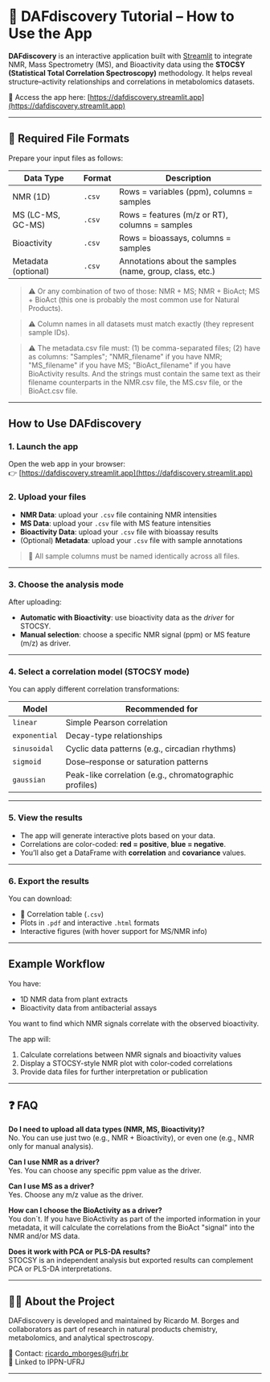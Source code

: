 # 📘 DAFdiscovery Tutorial – How to Use the App

**DAFdiscovery** is an interactive application built with [Streamlit](https://streamlit.io/) to integrate NMR, Mass Spectrometry (MS), and Bioactivity data using the **STOCSY (Statistical Total Correlation Spectroscopy)** methodology. It helps reveal structure–activity relationships and correlations in metabolomics datasets.

🔗 Access the app here: [https://dafdiscovery.streamlit.app](https://dafdiscovery.streamlit.app)

---

## 📁 Required File Formats

Prepare your input files as follows:

| Data Type      | Format   | Description |
|----------------|----------|-------------|
| NMR (1D)       | `.csv`   | Rows = variables (ppm), columns = samples |
| MS (LC-MS, GC-MS) | `.csv`| Rows = features (m/z or RT), columns = samples |
| Bioactivity    | `.csv`   | Rows = bioassays, columns = samples |
| Metadata (optional) | `.csv` | Annotations about the samples (name, group, class, etc.) |

> ⚠️ Or any combination of two of those: NMR + MS; NMR + BioAct; MS + BioAct (this one is probably the most common use for Natural Products).
 
> ⚠️ Column names in all datasets must match exactly (they represent sample IDs).

> ⚠️ The metadata.csv file must: (1) be comma-separated files; (2) have as columns: "Samples"; "NMR_filename" if you have NMR; "MS_filename" if you have MS; "BioAct_filename" if you have BioActivity results. And the strings must contain the same text as their filename counterparts in the NMR.csv file, the MS.csv file, or the BioAct.csv file.

---

## How to Use DAFdiscovery

### 1. Launch the app

Open the web app in your browser:  
👉 [https://dafdiscovery.streamlit.app](https://dafdiscovery.streamlit.app)

### 2. Upload your files

- **NMR Data**: upload your `.csv` file containing NMR intensities
- **MS Data**: upload your `.csv` file with MS feature intensities
- **Bioactivity Data**: upload your `.csv` file with bioassay results
- (Optional) **Metadata**: upload your `.csv` file with sample annotations

> 📌 All sample columns must be named identically across all files.

---

### 3. Choose the analysis mode

After uploading:

- **Automatic with Bioactivity**: use bioactivity data as the *driver* for STOCSY.
- **Manual selection**: choose a specific NMR signal (ppm) or MS feature (m/z) as driver.

---

### 4. Select a correlation model (STOCSY mode)

You can apply different correlation transformations:

| Model         | Recommended for |
|---------------|-----------------|
| `linear`      | Simple Pearson correlation |
| `exponential` | Decay-type relationships |
| `sinusoidal`  | Cyclic data patterns (e.g., circadian rhythms) |
| `sigmoid`     | Dose–response or saturation patterns |
| `gaussian`    | Peak-like correlation (e.g., chromatographic profiles) |

---

### 5. View the results

- The app will generate interactive plots based on your data.
- Correlations are color-coded: **red = positive**, **blue = negative**.
- You’ll also get a DataFrame with **correlation** and **covariance** values.

---

### 6. Export the results

You can download:

- 📄 Correlation table (`.csv`)
- Plots in `.pdf` and interactive `.html` formats
- Interactive figures (with hover support for MS/NMR info)

---

## Example Workflow

You have:

- 1D NMR data from plant extracts
- Bioactivity data from antibacterial assays

You want to find which NMR signals correlate with the observed bioactivity.

The app will:

1. Calculate correlations between NMR signals and bioactivity values
2. Display a STOCSY-style NMR plot with color-coded correlations
3. Provide data files for further interpretation or publication

---

## ❓ FAQ

**Do I need to upload all data types (NMR, MS, Bioactivity)?**  
No. You can use just two (e.g., NMR + Bioactivity), or even one (e.g., NMR only for manual analysis).

**Can I use NMR as a driver?**  
Yes. You can choose any specific ppm value as the driver.

**Can I use MS as a driver?**  
Yes. Choose any m/z value as the driver.


**How can I choose the BioActivity as a driver?**  
You don´t. If you have BioActivity as part of the imported information in your metadata, it will calculate the correlations from the BioAct "signal" into the NMR and/or MS data.

**Does it work with PCA or PLS-DA results?**  
STOCSY is an independent analysis but exported results can complement PCA or PLS-DA interpretations.

---

## 👨‍💻 About the Project

DAFdiscovery is developed and maintained by Ricardo M. Borges and collaborators as part of research in natural products chemistry, metabolomics, and analytical spectroscopy.

📧 Contact: [ricardo_mborges@ufrj.br](mailto:ricardo_mborges@ufrj.br)  
🌱 Linked to IPPN-UFRJ

---
